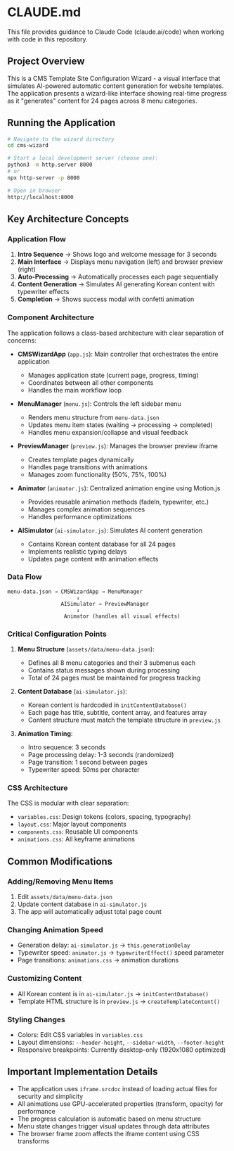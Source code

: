 # CLAUDE.md

This file provides guidance to Claude Code (claude.ai/code) when working with code in this repository.

## Project Overview

This is a CMS Template Site Configuration Wizard - a visual interface that simulates AI-powered automatic content generation for website templates. The application presents a wizard-like interface showing real-time progress as it "generates" content for 24 pages across 8 menu categories.

## Running the Application

```bash
# Navigate to the wizard directory
cd cms-wizard

# Start a local development server (choose one):
python3 -m http.server 8000
# or
npx http-server -p 8000

# Open in browser
http://localhost:8000
```

## Key Architecture Concepts

### Application Flow
1. **Intro Sequence** → Shows logo and welcome message for 3 seconds
2. **Main Interface** → Displays menu navigation (left) and browser preview (right)
3. **Auto-Processing** → Automatically processes each page sequentially
4. **Content Generation** → Simulates AI generating Korean content with typewriter effects
5. **Completion** → Shows success modal with confetti animation

### Component Architecture

The application follows a class-based architecture with clear separation of concerns:

- **CMSWizardApp** (`app.js`): Main controller that orchestrates the entire application
  - Manages application state (current page, progress, timing)
  - Coordinates between all other components
  - Handles the main workflow loop

- **MenuManager** (`menu.js`): Controls the left sidebar menu
  - Renders menu structure from `menu-data.json`
  - Updates menu item states (waiting → processing → completed)
  - Handles menu expansion/collapse and visual feedback

- **PreviewManager** (`preview.js`): Manages the browser preview iframe
  - Creates template pages dynamically
  - Handles page transitions with animations
  - Manages zoom functionality (50%, 75%, 100%)

- **Animator** (`animator.js`): Centralized animation engine using Motion.js
  - Provides reusable animation methods (fadeIn, typewriter, etc.)
  - Manages complex animation sequences
  - Handles performance optimizations

- **AISimulator** (`ai-simulator.js`): Simulates AI content generation
  - Contains Korean content database for all 24 pages
  - Implements realistic typing delays
  - Updates page content with animation effects

### Data Flow

```
menu-data.json → CMSWizardApp → MenuManager
                      ↓
                 AISimulator → PreviewManager
                      ↓
                  Animator (handles all visual effects)
```

### Critical Configuration Points

1. **Menu Structure** (`assets/data/menu-data.json`):
   - Defines all 8 menu categories and their 3 submenus each
   - Contains status messages shown during processing
   - Total of 24 pages must be maintained for progress tracking

2. **Content Database** (`ai-simulator.js`):
   - Korean content is hardcoded in `initContentDatabase()`
   - Each page has title, subtitle, content array, and features array
   - Content structure must match the template structure in `preview.js`

3. **Animation Timing**:
   - Intro sequence: 3 seconds
   - Page processing delay: 1-3 seconds (randomized)
   - Page transition: 1 second between pages
   - Typewriter speed: 50ms per character

### CSS Architecture

The CSS is modular with clear separation:
- `variables.css`: Design tokens (colors, spacing, typography)
- `layout.css`: Major layout components
- `components.css`: Reusable UI components
- `animations.css`: All keyframe animations

## Common Modifications

### Adding/Removing Menu Items
1. Edit `assets/data/menu-data.json`
2. Update content database in `ai-simulator.js`
3. The app will automatically adjust total page count

### Changing Animation Speed
- Generation delay: `ai-simulator.js` → `this.generationDelay`
- Typewriter speed: `animator.js` → `typewriterEffect()` speed parameter
- Page transitions: `animations.css` → animation durations

### Customizing Content
- All Korean content is in `ai-simulator.js` → `initContentDatabase()`
- Template HTML structure is in `preview.js` → `createTemplateContent()`

### Styling Changes
- Colors: Edit CSS variables in `variables.css`
- Layout dimensions: `--header-height`, `--sidebar-width`, `--footer-height`
- Responsive breakpoints: Currently desktop-only (1920x1080 optimized)

## Important Implementation Details

- The application uses `iframe.srcdoc` instead of loading actual files for security and simplicity
- All animations use GPU-accelerated properties (transform, opacity) for performance
- The progress calculation is automatic based on menu structure
- Menu state changes trigger visual updates through data attributes
- The browser frame zoom affects the iframe content using CSS transforms